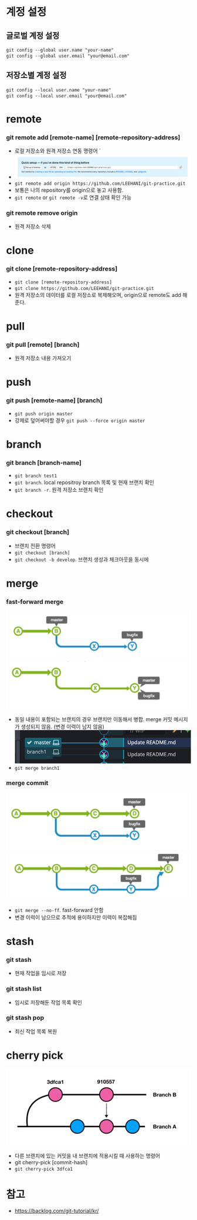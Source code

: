 
# 계정 설정 
## 글로벌 계정 설정 
```
git config --global user.name "your-name"
git config --global user.email "your@email.com"
```

## 저장소별 계정 설정 
```
git config --local user.name "your-name"
git config --local user.email "your@email.com"
```

# remote 
### git remote add [remote-name] [remote-repository-address]
- 로컬 저장소와 원격 저장소 연동 명령어 `
- ![remote](./images/remote.png)
- `git remote add origin https://github.com/LEEHANI/git-practice.git`
- 보통은 나의 repository를 origin으로 놓고 사용함. 
- `git remote` or `git remote -v`로 연결 상태 확인 가능

### git remote remove origin
- 원격 저장소 삭제


# clone
### git clone [remote-repository-address] 
- `git clone [remote-repository-address]`
- `git clone https://github.com/LEEHANI/git-practice.git`
- 원격 저장소의 데이터를 로컬 저장소로 복제해오며, origin으로 remote도 add 해준다. 

# pull
### git pull [remote] [branch]
- 원격 저장소 내용 가져오기 

# push 
### git push [remote-name] [branch]
- `git push origin master`
- 강제로 덮어써야할 경우 `git push --force origin master`

# branch 
### git branch [branch-name]
- `git branch test1` 
- `git branch`. local repositroy branch 목록 및 현재 브랜치 확인 
- `git branch -r`. 원격 저장소 브랜치 확인 

# checkout
### git checkout [branch] 
- 브랜치 전환 명령어 
- `git checkout [branch]`
- `git checkout -b develop`. 브랜치 생성과 체크아웃을 동시에 

# merge
### fast-forward merge 
![merge-bugfix-branch-ff](./images/merge-bugfix-branch-ff.png)
![merge-fast-forward](./images/merge-fast-forward.png)
- 동일 내용이 포함되는 브랜치의 경우 브랜치만 이동해서 병합. merge 커밋 메시지가 생성되지 않음. (변경 이력이 남지 않음)
![merge-fast-forward-practice](./images/merge-fast-forward-practice.png)
- `git merge branch1`

### merge commit 
![merge-bugfix-branch](./images/merge-bugfix-branch.png)
![merge-commit](./images/merge-commit.png)
- `git merge --no-ff`. fast-forward 안함 
- 변경 이력이 남으므로 추적에 용이하지만 이력이 복잡해짐 

# stash 
### git stash 
- 현재 작업을 임시로 저장 
### git stash list 
- 임시로 저장해둔 작업 목록 확인 
### git stash pop 
- 최신 작업 목록 복원 

# cherry pick 
![cherry-pick](./images/cherry-pick.png)
- 다른 브랜치에 있는 커밋을 내 브랜치에 적용시킬 때 사용하는 명령어 
- git cherry-pick [commit-hash]
- `git cherry-pick 3dfca1` 


# 참고 
- https://backlog.com/git-tutorial/kr/